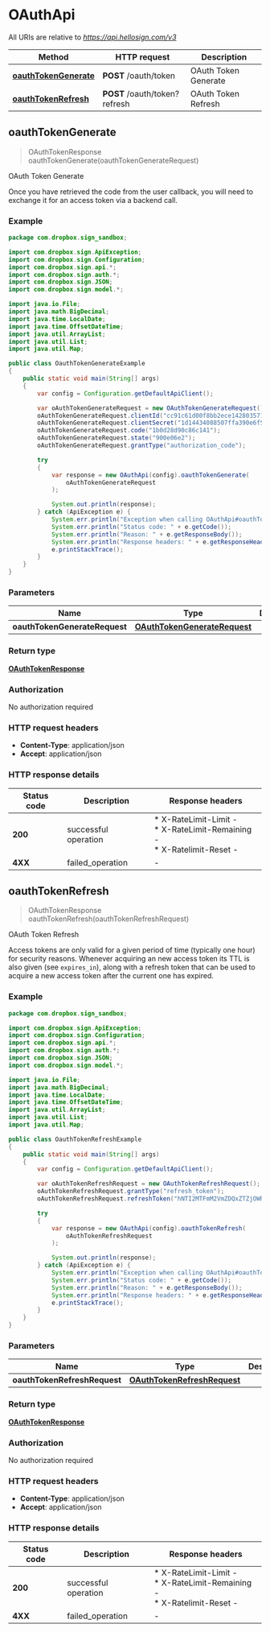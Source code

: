 # OAuthApi

All URIs are relative to *https://api.hellosign.com/v3*

| Method | HTTP request | Description |
|------------- | ------------- | -------------|
[**oauthTokenGenerate**](OAuthApi.md#oauthTokenGenerate) | **POST** /oauth/token | OAuth Token Generate
[**oauthTokenRefresh**](OAuthApi.md#oauthTokenRefresh) | **POST** /oauth/token?refresh | OAuth Token Refresh



## oauthTokenGenerate

> OAuthTokenResponse oauthTokenGenerate(oauthTokenGenerateRequest)

OAuth Token Generate

Once you have retrieved the code from the user callback, you will need to exchange it for an access token via a backend call.

### Example

```java
package com.dropbox.sign_sandbox;

import com.dropbox.sign.ApiException;
import com.dropbox.sign.Configuration;
import com.dropbox.sign.api.*;
import com.dropbox.sign.auth.*;
import com.dropbox.sign.JSON;
import com.dropbox.sign.model.*;

import java.io.File;
import java.math.BigDecimal;
import java.time.LocalDate;
import java.time.OffsetDateTime;
import java.util.ArrayList;
import java.util.List;
import java.util.Map;

public class OauthTokenGenerateExample
{
    public static void main(String[] args)
    {
        var config = Configuration.getDefaultApiClient();

        var oAuthTokenGenerateRequest = new OAuthTokenGenerateRequest();
        oAuthTokenGenerateRequest.clientId("cc91c61d00f8bb2ece1428035716b");
        oAuthTokenGenerateRequest.clientSecret("1d14434088507ffa390e6f5528465");
        oAuthTokenGenerateRequest.code("1b0d28d90c86c141");
        oAuthTokenGenerateRequest.state("900e06e2");
        oAuthTokenGenerateRequest.grantType("authorization_code");

        try
        {
            var response = new OAuthApi(config).oauthTokenGenerate(
                oAuthTokenGenerateRequest
            );

            System.out.println(response);
        } catch (ApiException e) {
            System.err.println("Exception when calling OAuthApi#oauthTokenGenerate");
            System.err.println("Status code: " + e.getCode());
            System.err.println("Reason: " + e.getResponseBody());
            System.err.println("Response headers: " + e.getResponseHeaders());
            e.printStackTrace();
        }
    }
}

```

### Parameters


| Name | Type | Description  | Notes |
|------------- | ------------- | ------------- | -------------|
 **oauthTokenGenerateRequest** | [**OAuthTokenGenerateRequest**](OAuthTokenGenerateRequest.md)|  |

### Return type

[**OAuthTokenResponse**](OAuthTokenResponse.md)

### Authorization

No authorization required

### HTTP request headers

- **Content-Type**: application/json
- **Accept**: application/json

### HTTP response details
| Status code | Description | Response headers |
|-------------|-------------|------------------|
| **200** | successful operation |  * X-RateLimit-Limit -  <br>  * X-RateLimit-Remaining -  <br>  * X-Ratelimit-Reset -  <br>  |
| **4XX** | failed_operation |  -  |


## oauthTokenRefresh

> OAuthTokenResponse oauthTokenRefresh(oauthTokenRefreshRequest)

OAuth Token Refresh

Access tokens are only valid for a given period of time (typically one hour) for security reasons. Whenever acquiring an new access token its TTL is also given (see `expires_in`), along with a refresh token that can be used to acquire a new access token after the current one has expired.

### Example

```java
package com.dropbox.sign_sandbox;

import com.dropbox.sign.ApiException;
import com.dropbox.sign.Configuration;
import com.dropbox.sign.api.*;
import com.dropbox.sign.auth.*;
import com.dropbox.sign.JSON;
import com.dropbox.sign.model.*;

import java.io.File;
import java.math.BigDecimal;
import java.time.LocalDate;
import java.time.OffsetDateTime;
import java.util.ArrayList;
import java.util.List;
import java.util.Map;

public class OauthTokenRefreshExample
{
    public static void main(String[] args)
    {
        var config = Configuration.getDefaultApiClient();

        var oAuthTokenRefreshRequest = new OAuthTokenRefreshRequest();
        oAuthTokenRefreshRequest.grantType("refresh_token");
        oAuthTokenRefreshRequest.refreshToken("hNTI2MTFmM2VmZDQxZTZjOWRmZmFjZmVmMGMyNGFjMzI2MGI5YzgzNmE3");

        try
        {
            var response = new OAuthApi(config).oauthTokenRefresh(
                oAuthTokenRefreshRequest
            );

            System.out.println(response);
        } catch (ApiException e) {
            System.err.println("Exception when calling OAuthApi#oauthTokenRefresh");
            System.err.println("Status code: " + e.getCode());
            System.err.println("Reason: " + e.getResponseBody());
            System.err.println("Response headers: " + e.getResponseHeaders());
            e.printStackTrace();
        }
    }
}

```

### Parameters


| Name | Type | Description  | Notes |
|------------- | ------------- | ------------- | -------------|
 **oauthTokenRefreshRequest** | [**OAuthTokenRefreshRequest**](OAuthTokenRefreshRequest.md)|  |

### Return type

[**OAuthTokenResponse**](OAuthTokenResponse.md)

### Authorization

No authorization required

### HTTP request headers

- **Content-Type**: application/json
- **Accept**: application/json

### HTTP response details
| Status code | Description | Response headers |
|-------------|-------------|------------------|
| **200** | successful operation |  * X-RateLimit-Limit -  <br>  * X-RateLimit-Remaining -  <br>  * X-Ratelimit-Reset -  <br>  |
| **4XX** | failed_operation |  -  |

